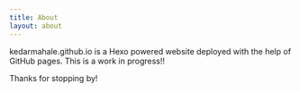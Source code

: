 ```yaml
---
title: About
layout: about
---
```


kedarmahale.github.io is a Hexo powered website deployed with the help of GitHub pages. 
This is a work in progress!!

Thanks for stopping by!